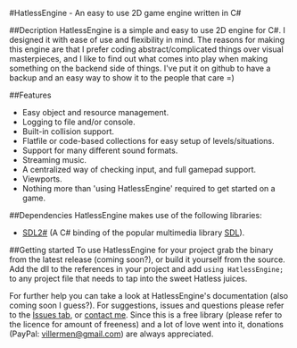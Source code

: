 #HatlessEngine - An easy to use 2D game engine written in C# 

##Decription
HatlessEngine is a simple and easy to use 2D engine for C#.
I designed it with ease of use and flexibility in mind.
The reasons for making this engine are that I prefer coding abstract/complicated things over visual masterpieces, and I like to find out what comes into play when making something on the backend side of things.
I've put it on github to have a backup and an easy way to show it to the people that care =)

##Features
 - Easy object and resource management.
 - Logging to file and/or console.
 - Built-in collision support.
 - Flatfile or code-based collections for easy setup of levels/situations.
 - Support for many different sound formats.
 - Streaming music.
 - A centralized way of checking input, and full gamepad support.
 - Viewports.
 - Nothing more than 'using HatlessEngine' required to get started on a game.

##Dependencies
HatlessEngine makes use of the following libraries:
 - [SDL2#](https://github.com/flibitijibibo/SDL2-CS) (A C# binding of the popular multimedia library [SDL](https://www.libsdl.org/index.php)).

##Getting started
To use HatlessEngine for your project grab the binary from the latest release (coming soon?), or build it yourself from the source.
Add the dll to the references in your project and add `using HatlessEngine;` to any project file that needs to tap into the sweet Hatless juices.

For further help you can take a look at HatlessEngine's documentation (also coming soon I guess?).
For suggestions, issues and questions please refer to the [Issues tab](https://github.com/Villermen/HatlessEngine/issues?state=open), or [contact me](http://villermen.com/).
Since this is a free library (please refer to the licence for amount of freeness) and a lot of love went into it, donations (PayPal: villermen@gmail.com) are always appreciated.
